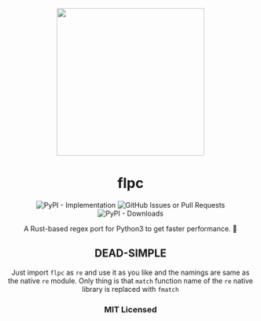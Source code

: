 <div align="center">
<img src="https://svgshare.com/i/17F2.svg" height="300">

# flpc
![PyPI - Implementation](https://img.shields.io/pypi/implementation/flpc)
![GitHub Issues or Pull Requests](https://img.shields.io/github/issues/itsmeadarsh2008/flpc)
![PyPI - Downloads](https://img.shields.io/pypi/dm/flpc)

A Rust-based regex port for Python3 to get faster performance. 👾

## DEAD-SIMPLE
Just import `flpc` as `re` and use it as you like and the namings are same as the native `re` module. Only thing is that `match` function name of the `re` native library is replaced with `fmatch`

### MIT Licensed

</div>
